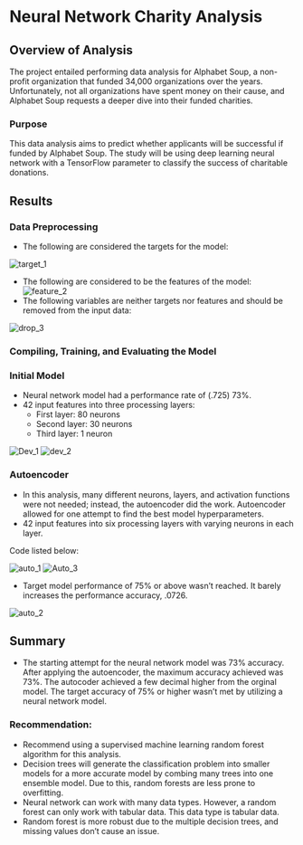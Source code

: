 # Neural Network Charity Analysis
## Overview of Analysis
The project entailed performing data analysis for Alphabet Soup, a non-profit organization that funded 34,000 organizations over the years. Unfortunately, not all organizations have spent money on their cause, and Alphabet Soup requests a deeper dive into their funded charities.   

### Purpose
This data analysis aims to predict whether applicants will be successful if funded by Alphabet Soup. The study will be using deep learning neural network with a TensorFlow parameter to classify the success of charitable donations.

## Results
### Data Preprocessing
- The following are considered the targets for the model:

![target_1](https://user-images.githubusercontent.com/96746207/176256791-8a6bde91-22b4-42b8-af70-bc7ba84ec7db.png)

- The following are considered to be the features of the model:
![feature_2](https://user-images.githubusercontent.com/96746207/176256359-9298b279-0eb3-445e-9d39-afc4297a6a20.png)
- The following variables are neither targets nor features and should be removed from the input data:

![drop_3](https://user-images.githubusercontent.com/96746207/176257780-883f23ec-973f-466a-936d-1beb52bdf14a.png)
	
### Compiling, Training, and Evaluating the Model

### Initial Model
- Neural network model had a performance rate of (.725) 73%.
- 42 input features into three processing layers:
  - First layer: 80 neurons
  - Second layer: 30 neurons
  - Third layer: 1 neuron

![Dev_1](https://user-images.githubusercontent.com/96746207/176256049-f6366a1d-3459-4a2c-ae8a-87c4172bdc04.png)
![dev_2](https://user-images.githubusercontent.com/96746207/176256064-7e00c6fb-8f6c-4f3c-9a76-a17bb6e8bc59.png)

### Autoencoder 
- In this analysis, many different neurons, layers, and activation functions were not needed; instead, the autoencoder did the work. Autoencoder allowed for one attempt to find the best model hyperparameters.
- 42 input features into six processing layers with varying neurons in each layer.

Code listed below:

![auto_1](https://user-images.githubusercontent.com/96746207/176256072-cb40b6af-6342-4b3b-a040-22e804ceb50e.png)
![Auto_3](https://user-images.githubusercontent.com/96746207/176256159-ba45dcce-266b-4c60-84fb-68f8f319c762.png)

- Target model performance of 75% or above wasn’t reached. It barely increases the performance accuracy, .0726.


![auto_2](https://user-images.githubusercontent.com/96746207/176256112-1373d663-f314-4705-9d4d-ee862afcc4e5.png)


## Summary
-	The starting attempt for the neural network model was 73% accuracy. After applying the autoencoder, the maximum accuracy achieved was 73%. The autocoder achieved a few decimal higher from the orginal model. The target accuracy of 75% or higher wasn’t met by utilizing a neural network model. 

### Recommendation:
- Recommend using a supervised machine learning random forest algorithm for this analysis. 
- Decision trees will generate the classification problem into smaller models for a more accurate model by combing many trees into one ensemble model. Due to this, random forests are less prone to overfitting. 
- Neural network can work with many data types. However, a random forest can only work with tabular data. This data type is tabular data.
- Random forest is more robust due to the multiple decision trees, and missing values don’t cause an issue.    
  
	
 
